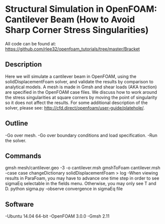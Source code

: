 # Structural Simulation in OpenFOAM: Cantilever Beam (How to Avoid Sharp Corner Stress Singularities)

All code can be found at: https://github.com/rlee32/openfoam_tutorials/tree/master/Bracket

## Description
Here we will simulate a cantilever beam in OpenFOAM, using the solidDisplacementFoam solver, and validate the results by comparison to analytical models. A mesh is made in Gmsh and shear loads (AKA traction) are specified in the OpenFOAM case files. We discuss how to work around the stress singularities at square corners by moving the point of singularity so it does not affect the results.
For some additional description of the solver, please see: http://cfd.direct/openfoam/user-guide/platehole/.

## Outline
-Go over mesh.
-Go over boundary conditions and load specification.
-Run the solver.

## Commands
gmsh mesh/cantilever.geo -3 -o cantilever.msh
gmshToFoam cantilever.msh -case case
changeDictionary
solidDisplacementFoam > log
-When viewing results in ParaFoam, you may have to advance one time step in order to see sigmaEq selectable in the fields menu. Otherwise, you may only see T and D.
python sigma.py
-observe convergence in sigmaEq file

## Software
-Ubuntu 14.04 64-bit
-OpenFOAM 3.0.0
-Gmsh 2.11
